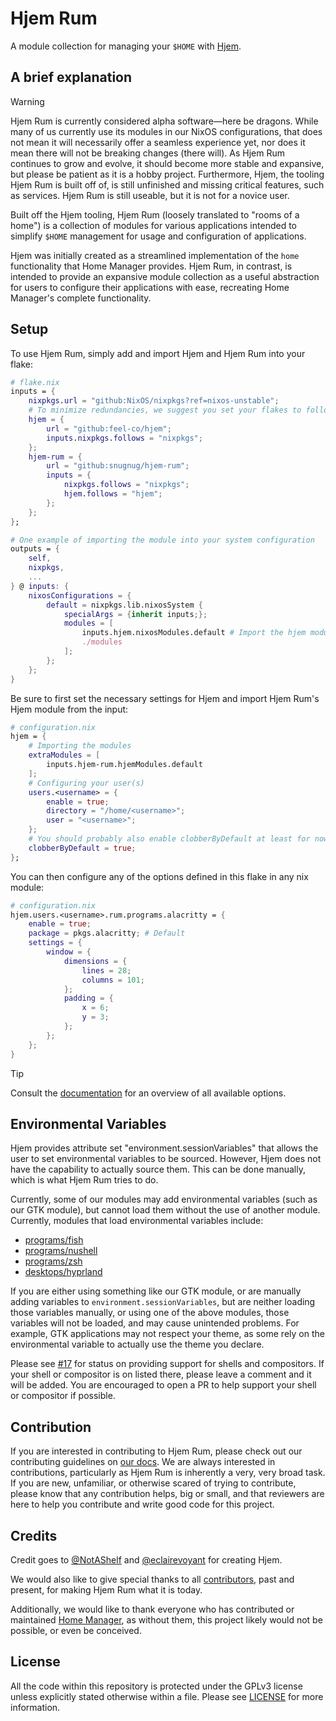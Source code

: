 # Hjem Rum

[Hjem]: https://github.com/feel-co/hjem
[our docs]: ./CONTRIBUTING.md
[license]: ../LICENSE
[programs/fish]: modules/collection/programs/fish.nix
[programs/nushell]: modules/collection/programs/nushell.nix
[programs/zsh]: modules/collection/programs/zsh.nix
[programs/nushell]: modules/collection/programs/nushell.nix
[desktops/hyprland]: modules/collection/desktops/hyprland.nix
[#17]: https://github.com/snugnug/hjem-rum/issues/17
[@eclairevoyant]: https://github.com/eclairevoyant
[@NotAShelf]: https://github.com/NotAShelf
[documentation]: rum.snugnug.org
[contributors]: https://github.com/snugnug/hjem-rum/graphs/contributors
[Home Manager]: https://github.com/nix-community/home-manager

A module collection for managing your `$HOME` with [Hjem].

## A brief explanation

> [!WARNING]
> Hjem Rum is currently considered alpha software―here be dragons. While many of
> us currently use its modules in our NixOS configurations, that does not mean
> it will necessarily offer a seamless experience yet, nor does it mean there
> will not be breaking changes (there will). As Hjem Rum continues to grow and
> evolve, it should become more stable and expansive, but please be patient as
> it is a hobby project. Furthermore, Hjem, the tooling Hjem Rum is built off
> of, is still unfinished and missing critical features, such as services. Hjem
> Rum is still useable, but it is not for a novice user.

Built off the Hjem tooling, Hjem Rum (loosely translated to "rooms of a home")
is a collection of modules for various applications intended to simplify `$HOME`
management for usage and configuration of applications.

Hjem was initially created as a streamlined implementation of the `home`
functionality that Home Manager provides. Hjem Rum, in contrast, is intended to
provide an expansive module collection as a useful abstraction for users to
configure their applications with ease, recreating Home Manager's complete
functionality.

## Setup

To use Hjem Rum, simply add and import Hjem and Hjem Rum into your flake:

```nix
# flake.nix
inputs = {
    nixpkgs.url = "github:NixOS/nixpkgs?ref=nixos-unstable";
    # To minimize redundancies, we suggest you set your flakes to follow your inputs.
    hjem = {
        url = "github:feel-co/hjem";
        inputs.nixpkgs.follows = "nixpkgs";
    };
    hjem-rum = {
        url = "github:snugnug/hjem-rum";
        inputs = {
            nixpkgs.follows = "nixpkgs";
            hjem.follows = "hjem";
        };
    };
};

# One example of importing the module into your system configuration
outputs = {
    self,
    nixpkgs,
    ...
} @ inputs: {
    nixosConfigurations = {
        default = nixpkgs.lib.nixosSystem {
            specialArgs = {inherit inputs;};
            modules = [
                inputs.hjem.nixosModules.default # Import the hjem module
                ./modules
            ];
        };
    };
}
```

Be sure to first set the necessary settings for Hjem and import Hjem Rum's Hjem
module from the input:

```nix
# configuration.nix
hjem = {
    # Importing the modules
    extraModules = [
        inputs.hjem-rum.hjemModules.default
    ];
    # Configuring your user(s)
    users.<username> = {
        enable = true;
        directory = "/home/<username>";
        user = "<username>";
    };
    # You should probably also enable clobberByDefault at least for now.
    clobberByDefault = true;
};
```

You can then configure any of the options defined in this flake in any nix
module:

```nix
# configuration.nix
hjem.users.<username>.rum.programs.alacritty = {
    enable = true;
    package = pkgs.alacritty; # Default
    settings = {
        window = {
            dimensions = {
                lines = 28;
                columns = 101;
            };
            padding = {
                x = 6;
                y = 3;
            };
        };
    };
}
```

> [!TIP]
> Consult the [documentation] for an overview of all available options.

## Environmental Variables

Hjem provides attribute set "environment.sessionVariables" that allows the user
to set environmental variables to be sourced. However, Hjem does not have the
capability to actually source them. This can be done manually, which is what
Hjem Rum tries to do.

Currently, some of our modules may add environmental variables (such as our GTK
module), but cannot load them without the use of another module. Currently,
modules that load environmental variables include:

- [programs/fish]
- [programs/nushell]
- [programs/zsh]
- [desktops/hyprland]

If you are either using something like our GTK module, or are manually adding
variables to `environment.sessionVariables`, but are neither loading those
variables manually, or using one of the above modules, those variables will not
be loaded, and may cause unintended problems. For example, GTK applications may
not respect your theme, as some rely on the environmental variable to actually
use the theme you declare.

Please see [#17] for status on providing support for shells and compositors. If
your shell or compositor is on listed there, please leave a comment and it will
be added. You are encouraged to open a PR to help support your shell or
compositor if possible.

## Contribution

If you are interested in contributing to Hjem Rum, please check out our
contributing guidelines on [our docs]. We are always interested in
contributions, particularly as Hjem Rum is inherently a very, very broad task.
If you are new, unfamiliar, or otherwise scared of trying to contribute, please
know that any contribution helps, big or small, and that reviewers are here to
help you contribute and write good code for this project.

## Credits

Credit goes to [@NotAShelf] and [@eclairevoyant] for creating Hjem.

We would also like to give special thanks to all [contributors], past and
present, for making Hjem Rum what it is today.

Additionally, we would like to thank everyone who has contributed or maintained
[Home Manager], as without them, this project likely would not be possible, or
even be conceived.

## License

All the code within this repository is protected under the GPLv3 license unless
explicitly stated otherwise within a file. Please see [LICENSE] for more
information.
